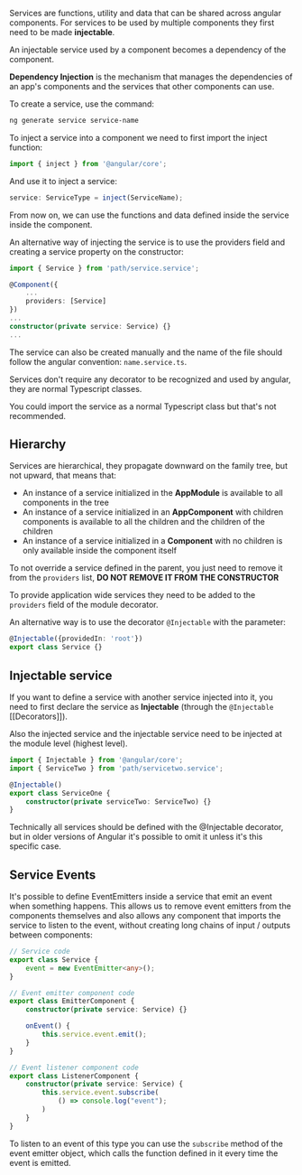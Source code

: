 Services are functions, utility and data that can be shared across angular components.
For services to be used by multiple components they first need to be made **injectable**.

An injectable service used by a component becomes a dependency of the component.

**Dependency Injection** is the mechanism that manages the dependencies of an app's components and the services that other components can use.

To create a service, use the command:

```bash
ng generate service service-name
```

To inject a service into a component we need to first import the inject function:
```typescript
import { inject } from '@angular/core'; 
```

And use it to inject a service:
```typescript
service: ServiceType = inject(ServiceName);
```

From now on, we can use the functions and data defined inside the service inside the component.

An alternative way of injecting the service is to use the providers field and creating a service property on the constructor:
```Typescript
import { Service } from 'path/service.service';

@Component({
	...
	providers: [Service]
})
...
constructor(private service: Service) {}
...
```

The service can also be created manually and the name of the file should follow the angular convention:
`name.service.ts`.

Services don't require any decorator to be recognized and used by angular, they are normal Typescript classes.

You could import the service as a normal Typescript class but that's not recommended.
## Hierarchy
Services are hierarchical, they propagate downward on the family tree, but not upward, that means that:
- An instance of a service initialized in the **AppModule** is available to all components in the tree
- An instance of a service initialized in an **AppComponent** with children components is available to all the children and the children of the children
- An instance of a service initialized in a **Component** with no children is only available inside the component itself

To not override a service defined in the parent, you just need to remove it from the `providers` list, **DO NOT REMOVE IT FROM THE CONSTRUCTOR**

To provide application wide services they need to be added to the `providers` field of the module decorator.

An alternative way is to use the decorator `@Injectable` with the parameter:
```Typescript
@Injectable({providedIn: 'root'})
export class Service {}
```
## Injectable service
If you want to define a service with another service injected into it, you need to first declare the service as **Injectable** (through the `@Injectable` [[Decorators]]).

Also the injected service and the injectable service need to be injected at the module level (highest level).

```Typescript
import { Injectable } from '@angular/core';
import { ServiceTwo } from 'path/servicetwo.service';

@Injectable()
export class ServiceOne {
	constructor(private serviceTwo: ServiceTwo) {}
}
```

Technically all services should be defined with the @Injectable decorator, but in older versions of Angular it's possible to omit it unless it's this specific case.
## Service Events
It's possible to define EventEmitters inside a service that emit an event when something happens. This allows us to remove event emitters from the components themselves and also allows any component that imports the service to listen to the event, without creating long chains of input / outputs between components:
```Typescript
// Service code
export class Service {
	event = new EventEmitter<any>();
}

// Event emitter component code
export class EmitterComponent {
	constructor(private service: Service) {}

	onEvent() {
		this.service.event.emit();
	}
}

// Event listener component code
export class ListenerComponent {
	constructor(private service: Service) {
		this.service.event.subscribe(
			() => console.log("event");
		)
	}
}
```

To listen to an event of this type you can use the `subscribe` method of the event emitter object, which calls the function defined in it every time the event is emitted.